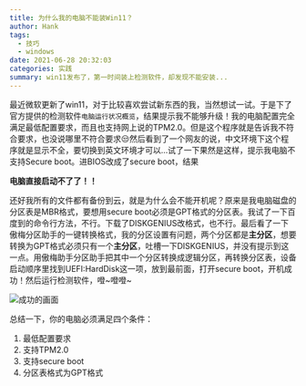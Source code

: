 ```yaml
---
title: 为什么我的电脑不能装Win11？
author: Hank
tags:
  - 技巧
  - windows
date: 2021-06-28 20:32:03
categories: 实践
summary: win11发布了，第一时间装上检测软件，却发现不能安装...
---
```


最近微软更新了win11，对于比较喜欢尝试新东西的我，当然想试一试。于是下了官方提供的检测软件`电脑运行状况概览`，结果提示我不能够升级！我的电脑配置完全满足最低配置要求，而且也支持网上说的TPM2.0。但是这个程序就是告诉我不符合要求，也没说哪里不符合要求😒然后看到了一个网友的说，中文环境下这个程序就是显示不全，要切换到英文环境才可以...试了一下果然是这样，提示我电脑不支持Secure boot。进BIOS改成了secure boot，结果

**电脑直接启动不了了！！**

还好我所有的文件都有备份到云，就是为什么会不能开机呢？原来是我电脑磁盘的分区表是MBR格式，要想用secure boot必须是GPT格式的分区表。我试了一下百度到的命令行方法，不行。下载了DISKGENIUS改格式，也不行。最后看了一下傲梅分区助手的一键转换格式，我的分区设置有问题，两个分区都是**主分区**，想要转换为GPT格式必须只有一个**主分区**，吐槽一下DISKGENIUS，并没有提示到这一点。用傲梅助手分区助手把其中一个分区转换成逻辑分区，再转换分区表，设备启动顺序里找到UEFI:HardDisk这一项，放到最前面，打开secure boot，开机成功！然后运行检测软件，噔~噔噔~

![成功的画面](https://my-picbed.oss-cn-hangzhou.aliyuncs.com/20210628205927.png)

总结一下，你的电脑必须满足四个条件：

1. 最低配置要求
2. 支持TPM2.0
3. 支持secure boot
4. 分区表格式为GPT格式
